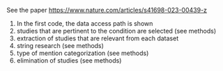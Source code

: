 See the paper 
https://www.nature.com/articles/s41698-023-00439-z

1. In the first code, the data access path is shown
2. studies that are pertinent to the condition are selected (see methods) 
3. extraction of studies that are relevant from each dataset  
4. string research (see methods) 
5. type of mention categorization (see methods) 
6. elimination of studies (see methods) 

